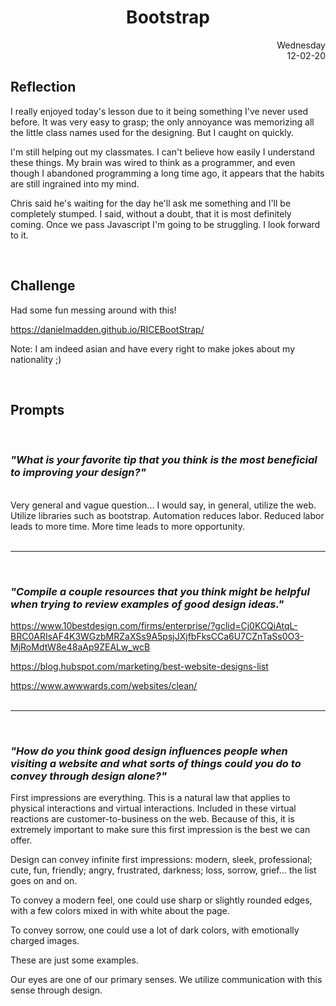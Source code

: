 # <center>Bootstrap</center>

<div style="text-align: right">Wednesday<br/>
12-02-20</div>

<h2 style="text-align:left" >Reflection</h2> 

I really enjoyed today's lesson due to it being something I've never used before. It was very easy to grasp; the only annoyance was memorizing all the little class names used for the designing. But I caught on quickly.

I'm still helping out my classmates. I can't believe how easily I understand these things. My brain was wired to think as a programmer, and even though I abandoned programming a long time ago, it appears that the habits are still ingrained into my mind.

Chris said he's waiting for the day he'll ask me something and I'll be completely stumped. I said, without a doubt, that it is most definitely coming. Once we pass Javascript I'm going to be struggling. I look forward to it.

<br/>

<h2 style="text-align:left" >Challenge</h2>

Had some fun messing around with this!

https://danielmadden.github.io/RICEBootStrap/

Note: I am indeed asian and have every right to make jokes about my nationality ;)

<br/>


## Prompts
<!-- <hr/> -->
<br/>

### *"What is your favorite tip that you think is the most beneficial to improving your design?"*
<br/>
Very general and vague question...
I would say, in general, utilize the web. Utilize libraries such as bootstrap. Automation reduces labor. Reduced labor leads to more time. More time leads to more opportunity. 
<br/><br/><hr/><br/>


### *"Compile a couple resources that you think might be helpful when trying to review examples of good design ideas."*
https://www.10bestdesign.com/firms/enterprise/?gclid=Cj0KCQiAtqL-BRC0ARIsAF4K3WGzbMRZaXSs9A5psjJXjfbFksCCa6U7CZnTaSs0O3-MjRoMdtW8e48aAp9ZEALw_wcB

https://blog.hubspot.com/marketing/best-website-designs-list

https://www.awwwards.com/websites/clean/
<br/><br/><hr/><br/>

### *"How do you think good design influences people when visiting a website and what sorts of things could you do to convey through design alone?"*
First impressions are everything. This is a natural law that applies to physical interactions and virtual interactions. Included in these virtual reactions are customer-to-business on the web. 
Because of this, it is extremely important to make sure this first impression is the best we can offer.

Design can convey infinite first impressions: modern, sleek, professional; cute, fun, friendly; angry, frustrated, darkness; loss, sorrow, grief... the list goes on and on. 

To convey a modern feel, one could use sharp or slightly rounded edges, with a few colors mixed in with white about the page. 

To convey sorrow, one could use a lot of dark colors, with emotionally charged images.

These are just some examples. 

Our eyes are one of our primary senses. We utilize communication with this sense through design.
<!-- <hr/> -->

